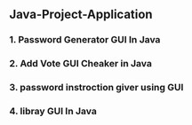 ## Java-Project-Application
### 1. Password Generator GUI In Java
### 2. Add Vote GUI Cheaker in Java
### 3. password instroction giver using GUI
### 4. libray GUI In Java

